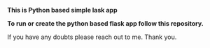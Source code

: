 **This is Python based simple lask app**

**To run or create the python based flask app follow this repository.**

If you have any doubts please reach out to me. Thank you.
